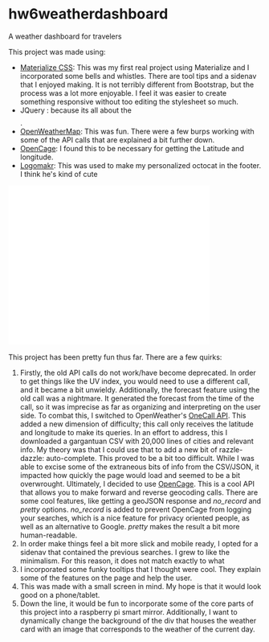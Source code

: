 # hw6weatherdashboard
A weather dashboard for travelers 

This project was made using:
- [Materialize CSS](https://materializecss.com/): This was my first real project using Materialize and I incorporated some bells and whistles. There are tool tips and a sidenav that I enjoyed making. It is not terribly different from Bootstrap, but the process was a lot more enjoyable. I feel it was easier to create something responsive without too editing the stylesheet so much.
- JQuery : because its all about the $$$$.
- [OpenWeatherMap](https://openweathermap.org/api): This was fun. There were a few burps working with some of the API calls that are explained a bit further down. 
- [OpenCage](https://opencagedata.com/): I found this to be necessary for getting the Latitude and longitude. 
- [Logomakr](https://logomakr.com/): This was used to make my personalized octocat in the footer. I think he's kind of cute

!["Personalized Octocat"](weatherlogo.png)


This project has been pretty fun thus far. There are a few quirks:

1. Firstly, the old API calls do not work/have become deprecated. In order to get things like the UV index, you would need to use a different call, and it became a bit unwieldy. Additionally, the forecast feature using the old call was a nightmare. It generated the forecast from the time of the call, so it was imprecise as far as organizing and interpreting on the user side. To combat this, I switched to OpenWeather's [OneCall API](https://openweathermap.org/api/one-call-api). This added a new dimension of difficulty; this call only receives the latitude and longitude to make its queries. In an effort to address, this I downloaded a gargantuan CSV with 20,000 lines of cities and relevant info. My theory was that I could use that to add a new bit of razzle-dazzle: auto-complete. This proved to be a bit too difficult. While I was able to excise some of the extraneous bits of info from the CSV/JSON, it impacted how quickly the page would load and seemed to be a bit overwrought. Ultimately, I decided to use [OpenCage](https://opencagedata.com/). This is a cool API that allows you to make forward and reverse geocoding calls. There are some cool features, like getting a geoJSON response and  *no_record* and *pretty*  options. *no_record* is added to prevent OpenCage from logging your searches, which is a nice feature for privacy oriented people, as well as an alternative to Google. *pretty* makes the result a bit more human-readable.
2. In order make things feel a bit more slick and mobile ready, I opted for a sidenav that contained the previous searches. I grew to like the minimalism. For this reason, it does not match exactly to what 
3. I incorporated some funky tooltips that I thought were cool. They explain some of the features on the page and help the user.
4. This was made with a small screen in mind. My hope is that it would look good on a phone/tablet. 
5. Down the line, it would be fun to incorporate some of the core parts of this project into a raspberry pi smart mirror. Additionally, I want to dynamically change the background of the div that houses the weather card with an image that corresponds to the weather of the current day. 